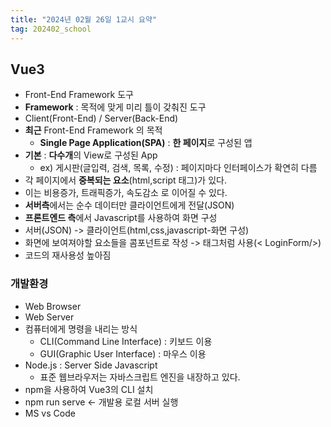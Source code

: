 ```yaml
---
title: "2024년 02월 26일 1교시 요약"
tag: 202402_school
---
```


## Vue3

- Front-End Framework 도구
- **Framework** : 목적에 맞게 미리 틀이 갖춰진 도구
- Client(Front-End) / Server(Back-End)
- **최근** Front-End Framework 의 목적
  - **Single Page Application(SPA)** : **한 페이지**로 구성된 앱
- **기본** : **다수개**의 View로 구성된 App
  - ex) 게시판(글입력, 검색, 목록, 수정) : 페이지마다 인터페이스가 확연히 다름
- 각 페이지에서 **중복되는 요소**(html,script 태그)가 있다. 
- 이는 비용증가, 트래픽증가, 속도감소 로 이어질 수 있다.
- **서버측**에서는 순수 데이터만 클라이언트에게 전달(JSON)
- **프론트엔드 측**에서 Javascript를 사용하여 화면 구성
- 서버(JSON) -> 클라이언트(html,css,javascript-화면 구성)
- 화면에 보여져야할 요소들을 콤포넌트로 작성 -> 태그처럼 사용(< LoginForm/>)
- 코드의 재사용성 높아짐

### 개발환경

- Web Browser
- Web Server
- 컴퓨터에게 명령을 내리는 방식
  - CLI(Command Line Interface) : 키보드 이용
  - GUI(Graphic User Interface) : 마우스 이용
- Node.js : Server Side Javascript
  - 표준 웹브라우저는 자바스크립트 엔진을 내장하고 있다.
- npm을 사용하여 Vue3의 CLI 설치
- npm run serve <- 개발용 로컬 서버 실행
- MS vs Code
